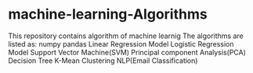 # machine-learning-Algorithms
  This repository contains algorithm of machine learnig
  The algorithms are listed as:
  numpy 
  pandas
  Linear Regression Model
  Logistic Regression Model
  Support Vector Machine(SVM)
  Principal component Analysis(PCA)
  Decision Tree
  K-Mean Clustering
  NLP(Email Classification)
